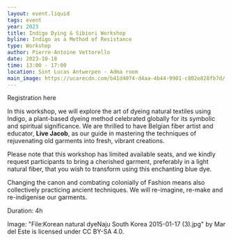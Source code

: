 ```yaml
---
layout: event.liquid
tags: event
year: 2023
title: Indigo Dying & Sibiori Workshop
byline: Indigo as a Method of Resistance
type: Workshop
author: Pierre-Antoine Vettorello
date: 2023-10-18
time: 13:00 - 17:00
location: Sint Lucas Antwerpen - Adma room
main_image: https://ucarecdn.com/b41d4074-d4aa-4b44-9901-c802e828fb7d/
---
```

Registration here[](https://forms.gle/LuBMFMEWDpZoeeEb6)

In this workshop, we will explore the art of dyeing natural textiles using Indigo, a plant-based dyeing method celebrated globally for its symbolic and spiritual significance. We are thrilled to have Belgian fiber artist and educator, **Live Jacob**, as our guide in mastering the techniques of rejuvenating old garments into fresh, vibrant creations.

Please note that this workshop has limited available seats, and we kindly request participants to bring a cherished garment, preferably in a light natural fiber, that you wish to transform using this enchanting blue dye. 

Changing the canon and combating colonially of Fashion means also collectively practicing ancient techniques. We will re-imagine, re-make and re-indigenise our garments. 

Duration: 4h



Image: "File:Korean natural dyeNaju South Korea 2015-01-17 (3).jpg" by Mar del Este is licensed under CC BY-SA 4.0.